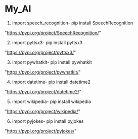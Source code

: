 # My_AI

1. import speech_recognition- pip install SpeechRecognition

"https://pypi.org/project/SpeechRecognition/"

2. import pyttsx3- pip install pyttsx3

"https://pypi.org/project/pyttsx3/"

3. import pywhatkit- pip install pywhatkit

"https://pypi.org/project/pywhatkit/"

4. import datetime- pip install datetime2

"https://pypi.org/project/datetime2/"

5. import wikipedia- pip install wikipedia

"https://pypi.org/project/wikipedia/"

6. import pyjokes- pip install pyjokes

"https://pypi.org/project/pyjokes/"
